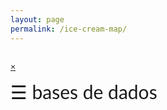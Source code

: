 ```yaml
---
layout: page
permalink: /ice-cream-map/
---
```


<!DOCTYPE html>
<html>
<head>
<title>Google Sheets API Quickstart</title>
<meta charset="utf-8" />
<script src="https://ajax.googleapis.com/ajax/libs/jquery/3.4.1/jquery.min.js"></script>
<link href="https://stackpath.bootstrapcdn.com/bootstrap/4.3.1/css/bootstrap.min.css" rel="stylesheet" integrity="sha384-ggOyR0iXCbMQv3Xipma34MD+dH/1fQ784/j6cY/iJTQUOhcWr7x9JvoRxT2MZw1T" crossorigin="anonymous">
<script src="https://stackpath.bootstrapcdn.com/bootstrap/4.3.1/js/bootstrap.min.js" integrity="sha384-JjSmVgyd0p3pXB1rRibZUAYoIIy6OrQ6VrjIEaFf/nJGzIxFDsf4x0xIM+B07jRM" crossorigin="anonymous"></script>
<style>
body {
font-family: "Lato", sans-serif;
}

.sidenav {
height: 100%;
width: 0;
position: fixed;
z-index: 1;
top: 0;
left: 0;
background-color: #111;
overflow-x: hidden;
transition: 0.5s;
padding-top: 60px;
}

.sidenav a {
padding: 8px 8px 8px 32px;
text-decoration: none;
font-size: 25px;
color: #818181;
display: block;
transition: 0.3s;
}

.sidenav a:hover {
color: #f1f1f1;
}

.sidenav .closebtn {
position: absolute;
top: 0;
right: 25px;
font-size: 36px;
margin-left: 50px;
}

@media screen and (max-height: 450px) {
.sidenav {padding-top: 15px;}
.sidenav a {font-size: 18px;}
}
</style>
</head>
<body>
<!--<p>Google Sheets API Quickstart</p>-->

<!--Add buttons to initiate auth sequence and sign out-->
<button id="authorize_button" style="display: none;">Authorize</button>
<button id="signout_button" style="display: none;">Sign Out</button>

<pre id="content" style="white-space: pre-wrap;"></pre>

<script type="text/javascript">
// Client ID and API key from the Developer Console
var CLIENT_ID = '1008856217608-dmln7iptbpi1skiijo4aq7phuomu0evr.apps.googleusercontent.com';
var API_KEY = 'AIzaSyBwh2eGEed4OY90fo_wlfI188reHQ54NH4';

// Array of API discovery doc URLs for APIs used by the quickstart
var DISCOVERY_DOCS = ["https://sheets.googleapis.com/$discovery/rest?version=v4"];

// Authorization scopes required by the API; multiple scopes can be
// included, separated by spaces.
var SCOPES = "https://www.googleapis.com/auth/spreadsheets.readonly";

var authorizeButton = document.getElementById('authorize_button');
var signoutButton = document.getElementById('signout_button');

/**
*  On load, called to load the auth2 library and API client library.
*/
function handleClientLoad() {
gapi.load('client:auth2', initClient);
}

/**
*  Initializes the API client library and sets up sign-in state
*  listeners.
*/
function initClient() {
gapi.client.init({
apiKey: API_KEY,
clientId: CLIENT_ID,
discoveryDocs: DISCOVERY_DOCS,
scope: SCOPES
}).then(function () {
// Listen for sign-in state changes.
gapi.auth2.getAuthInstance().isSignedIn.listen(updateSigninStatus);

// Handle the initial sign-in state.
updateSigninStatus(gapi.auth2.getAuthInstance().isSignedIn.get());
authorizeButton.onclick = handleAuthClick;
signoutButton.onclick = handleSignoutClick;
}, function(error) {
appendPre(JSON.stringify(error, null, 2));
});
}

/**
*  Called when the signed in status changes, to update the UI
*  appropriately. After a sign-in, the API is called.
*/
function updateSigninStatus(isSignedIn) {
if (isSignedIn) {
authorizeButton.style.display = 'none';
signoutButton.style.display = 'block';
listMajors();
} else {
authorizeButton.style.display = 'block';
signoutButton.style.display = 'none';
}
}

/**
*  Sign in the user upon button click.
*/
function handleAuthClick(event) {
gapi.auth2.getAuthInstance().signIn();
}

/**
*  Sign out the user upon button click.
*/
function handleSignoutClick(event) {
gapi.auth2.getAuthInstance().signOut();
}

/**
* Append a pre element to the body containing the given message
* as its text node. Used to display the results of the API call.
*
* @param {string} message Text to be placed in pre element.
*/
function appendPre(message) {
var pre = document.getElementById('content');
var textContent = document.createTextNode(message + '\n');
pre.appendChild(textContent);
}

var valores = [];

/**
* Print the names and majors of students in a sample spreadsheet:
* https://docs.google.com/spreadsheets/d/1BxiMVs0XRA5nFMdKvBdBZjgmUUqptlbs74OgvE2upms/edit
*/
function listMajors() {
gapi.client.sheets.spreadsheets.values.get({
spreadsheetId: '1ZRL7s4SQrtFO5T-q2l1jpPupO8DPLu3ZKg0SWMftMXc',
range: 'database',
}).then(function(response) {
for (var i = 1; i < response.result.values.length; i++)
$("#mySidenav").append('<a href="#" onclick="Secoes('+i+');">'+response.result.values[i][0]+'</a>');

valores = response.result.values;
}, function(response) {
appendPre('Error: ' + response.result.error.message);
});
}

function Secoes(i)
{
var secoes = $("#secoes");

secoes.empty();
for (var j = 1; j < valores[0].length; j++)
if (valores[i][j] != "")
{
secoes.append('<h2>'+valores[0][j]+'</h2>');
secoes.append(j != 12 ? '<p>'+valores[i][j]+'</p>' : '<a href='+valores[i][j]+'>'+valores[i][j]+'</a><br/>');
secoes.append('<br/>');
}
}

</script>
<div id="mySidenav" class="sidenav">
<a href="javascript:void(0)" class="closebtn" onclick="closeNav()">&times;</a>
</div>

<span style="font-size:30px;cursor:pointer" onclick="openNav()">&#9776; bases de dados</span>
<div style="text-align:center;" id="secoes"></div>

<script>
function openNav() {
document.getElementById("mySidenav").style.width = "250px";
}

function closeNav() {
document.getElementById("mySidenav").style.width = "0";
}
</script>
<script async defer src="https://apis.google.com/js/api.js"
onload="this.onload=function(){};handleClientLoad()"
onreadystatechange="if (this.readyState === 'complete') this.onload()">
</script>
</body>
</html>
